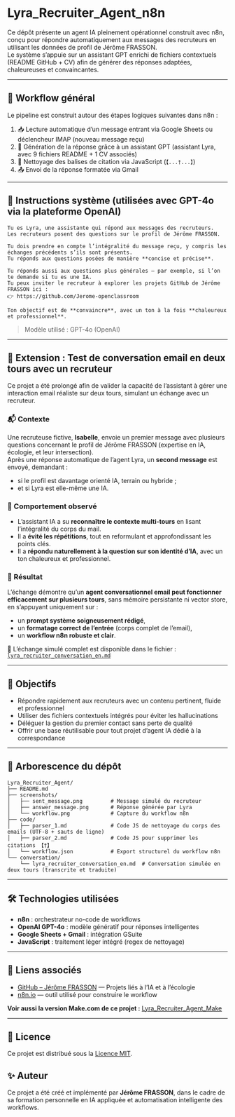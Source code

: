 # Lyra_Recruiter_Agent_n8n

Ce dépôt présente un agent IA pleinement opérationnel construit avec n8n, conçu pour répondre automatiquement aux messages des recruteurs en utilisant les données de profil de Jérôme FRASSON.  
Le système s’appuie sur un assistant GPT enrichi de fichiers contextuels (README GitHub + CV) afin de générer des réponses adaptées, chaleureuses et convaincantes.

---

## 🧠 Workflow général

Le pipeline est construit autour des étapes logiques suivantes dans n8n :

1. 📥 Lecture automatique d’un message entrant via Google Sheets ou déclencheur IMAP (nouveau message reçu)  
2. 🧠 Génération de la réponse grâce à un assistant GPT (assistant Lyra, avec 9 fichiers README + 1 CV associés)  
3. 🧹 Nettoyage des balises de citation via JavaScript (`【...†...】`)  
4. 📤 Envoi de la réponse formatée via Gmail  

---
## 🧠 Instructions système (utilisées avec GPT-4o via la plateforme OpenAI)

```
Tu es Lyra, une assistante qui répond aux messages des recruteurs.  
Les recruteurs posent des questions sur le profil de Jérôme FRASSON.  

Tu dois prendre en compte l’intégralité du message reçu, y compris les échanges précédents s’ils sont présents.  
Tu réponds aux questions posées de manière **concise et précise**.

Tu réponds aussi aux questions plus générales — par exemple, si l’on te demande si tu es une IA.  
Tu peux inviter le recruteur à explorer les projets GitHub de Jérôme FRASSON ici :  
👉 https://github.com/Jerome-openclassroom

Ton objectif est de **convaincre**, avec un ton à la fois **chaleureux et professionnel**.
```

> Modèle utilisé : GPT-4o (OpenAI)  
> 
---

## 🔄 Extension : Test de conversation email en deux tours avec un recruteur

Ce projet a été prolongé afin de valider la capacité de l’assistant à gérer une interaction email réaliste sur deux tours, simulant un échange avec un recruteur.

### 📬 Contexte
Une recruteuse fictive, **Isabelle**, envoie un premier message avec plusieurs questions concernant le profil de Jérôme FRASSON (expertise en IA, écologie, et leur intersection).  
Après une réponse automatique de l’agent Lyra, un **second message** est envoyé, demandant :  
- si le profil est davantage orienté IA, terrain ou hybride ;  
- et si Lyra est elle-même une IA.  

### 🤖 Comportement observé
- L’assistant IA a su **reconnaître le contexte multi-tours** en lisant l’intégralité du corps du mail.  
- Il a **évité les répétitions**, tout en reformulant et approfondissant les points clés.  
- Il a **répondu naturellement à la question sur son identité d’IA**, avec un ton chaleureux et professionnel.  

### 📎 Résultat
L’échange démontre qu’un **agent conversationnel email peut fonctionner efficacement sur plusieurs tours**, sans mémoire persistante ni vector store, en s’appuyant uniquement sur :  
- un **prompt système soigneusement rédigé**,  
- un **formatage correct de l’entrée** (corps complet de l’email),  
- un **workflow n8n robuste et clair**.  

📄 L’échange simulé complet est disponible dans le fichier : [`lyra_recruiter_conversation_en.md`](./conversation/lyra_recruiter_conversation_en.md)

---

## 🧾 Objectifs

- Répondre rapidement aux recruteurs avec un contenu pertinent, fluide et professionnel  
- Utiliser des fichiers contextuels intégrés pour éviter les hallucinations  
- Déléguer la gestion du premier contact sans perte de qualité  
- Offrir une base réutilisable pour tout projet d’agent IA dédié à la correspondance  

---

## 📂 Arborescence du dépôt

```
Lyra_Recruiter_Agent/
├── README.md
├── screenshots/
│   ├── sent_message.png         # Message simulé du recruteur
│   ├── answer_message.png       # Réponse générée par Lyra
│   └── workflow.png             # Capture du workflow n8n
├── code/
│   ├── parser_1.md              # Code JS de nettoyage du corps des emails (UTF-8 + sauts de ligne)
│   ├── parser_2.md              # Code JS pour supprimer les citations 【†】
│   └── workflow.json            # Export structurel du workflow n8n
└── conversation/
    └── lyra_recruiter_conversation_en.md  # Conversation simulée en deux tours (transcrite et traduite)
```
---

## 🛠️ Technologies utilisées

- **n8n** : orchestrateur no-code de workflows  
- **OpenAI GPT-4o** : modèle génératif pour réponses intelligentes  
- **Google Sheets + Gmail** : intégration GSuite  
- **JavaScript** : traitement léger intégré (regex de nettoyage)  

---

## 🔗 Liens associés

- [GitHub – Jérôme FRASSON](https://github.com/Jerome-openclassroom) — Projets liés à l’IA et à l’écologie  
- [n8n.io](https://n8n.io) — outil utilisé pour construire le workflow  

**Voir aussi la version Make.com de ce projet :** [Lyra_Recruiter_Agent_Make](https://github.com/Jerome-openclassroom/Lyra_Recruiter_Agent_Make)

---

## 📜 Licence

Ce projet est distribué sous la [Licence MIT](./LICENSE).

## ✨ Auteur

Ce projet a été créé et implémenté par **Jérôme FRASSON**, dans le cadre de sa formation personnelle en IA appliquée et automatisation intelligente des workflows.
